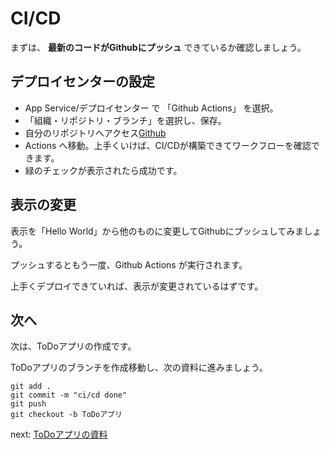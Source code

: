 # CI/CD
まずは、 **最新のコードがGithubにプッシュ** できているか確認しましょう。

## デプロイセンターの設定
* App Service/デプロイセンター で 「Github Actions」 を選択。
* 「組織・リポジトリ・ブランチ」を選択し、保存。
* 自分のリポジトリへアクセス[Github](https://github.com)
*  Actions へ移動。上手くいけば、CI/CDが構築できてワークフローを確認できます。
* 緑のチェックが表示されたら成功です。

## 表示の変更 
表示を「Hello World」から他のものに変更してGithubにプッシュしてみましょう。

プッシュするともう一度、Github Actions が実行されます。

上手くデプロイできていれば、表示が変更されているはずです。


## 次へ
次は、ToDoアプリの作成です。

ToDoアプリのブランチを作成移動し、次の資料に進みましょう。
```
git add .
git commit -m "ci/cd done"
git push
git checkout -b ToDoアプリ
```

next: [ToDoアプリの資料](https://github.com/takatoshiinaoka/hosino-todo/tree/ToDo%E3%82%A2%E3%83%97%E3%83%AA)

